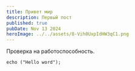 ```yaml
---
title: Привет мир
description: Первый пост
published: true
pubDate: Nov 13 2024
heroImage: ../../assets/8-Vih0UxpIdHW3qC1.png
---
```

Проверка на работоспособность.

```
echo ("Hello word");
```